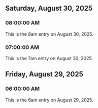 ## Saturday, August 30, 2025

### 08:00:00 AM

This is the 8am entry on August 30, 2025.

### 07:00:00 AM

This is the 7am entry on August 30, 2025.

## Friday, August 29, 2025

### 06:00:00 AM

This is the 6am entry on August 29, 2025.
